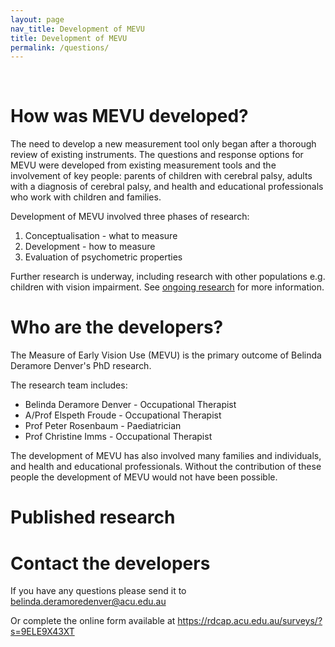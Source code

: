 ```yaml
---
layout: page
nav_title: Development of MEVU
title: Development of MEVU
permalink: /questions/
---
```


<br/>

# How was MEVU developed?
The need to develop a new measurement tool only began after a thorough review of existing instruments. The questions and response options for MEVU were developed from existing measurement tools and the involvement of key people: parents of children with cerebral palsy, adults with a diagnosis of cerebral palsy, and health and educational professionals who work with children and families. 

Development of MEVU involved three phases of research: 
1. Conceptualisation - what to measure
2. Development - how to measure
3. Evaluation of psychometric properties 

Further research is underway, including research with other populations e.g. children with vision impairment. See [ongoing research](/ongoing-research/) for more information.

# Who are the developers?
The Measure of Early Vision Use (MEVU) is the primary outcome of Belinda Deramore Denver's PhD research. 

The research team includes:
- Belinda Deramore Denver - Occupational Therapist
- A/Prof Elspeth Froude - Occupational Therapist
- Prof Peter Rosenbaum - Paediatrician
- Prof Christine Imms - Occupational Therapist

The development of MEVU has also involved many families and individuals, and health and educational professionals. Without the contribution of these people the development of MEVU would not have been possible. 

# Published research



# Contact the developers
If you have any questions please send it to <a href="mailto:belinda.deramoredenver@acu.edu.au">belinda.deramoredenver@acu.edu.au</a> 

Or complete the online form available at <https://rdcap.acu.edu.au/surveys/?s=9ELE9X43XT>
